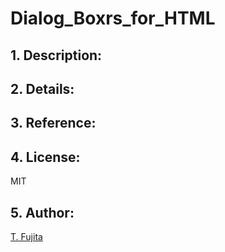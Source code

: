 # Dialog_Boxrs_for_HTML

## 1. Description:

## 2. Details:

## 3. Reference:

## 4. License:
MIT
## 5. Author:
[T. Fujita](https://github.com/To-Fujita)

